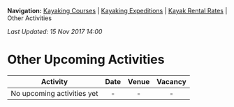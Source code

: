 **Navigation:** [Kayaking Courses](index) &#124; [Kayaking Expeditions](expedition) &#124; [Kayak Rental Rates](rental) &#124; Other Activities

_Last Updated: 15 Nov 2017 14:00_
# Other Upcoming Activities

Activity | Date | Venue | Vacancy
:---:|:---:|:---:|:---:
No upcoming activities yet|-|-|- 

